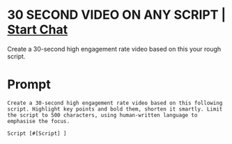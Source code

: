

# 30 SECOND VIDEO ON ANY SCRIPT | [Start Chat](https://gptcall.net/chat.html?data=%7B%22contact%22%3A%7B%22id%22%3A%2256b12f3f-5024-4e8d-a4b1-9de6450a87dd%22%2C%22flow%22%3Atrue%7D%7D)
Create a 30-second high engagement rate video based on this your rough script.

# Prompt

```
Create a 30-second high engagement rate video based on this following script. Highlight key points and bold them, shorten it smartly. Limit the script to 500 characters, using human-written language to emphasise the focus.

Script [#[Script] ]
```





